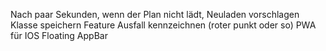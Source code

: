 Nach paar Sekunden, wenn der Plan nicht lädt, Neuladen vorschlagen
Klasse speichern Feature
Ausfall kennzeichnen (roter punkt oder so)
PWA für IOS
Floating AppBar